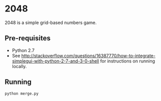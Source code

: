 # 2048

2048 is a simple grid-based numbers game.

## Pre-requisites
* Python 2.7
* See http://stackoverflow.com/questions/16387770/how-to-integrate-simplegui-with-python-2-7-and-3-0-shell for
 instructions on running locally.
 
## Running
`python merge.py`